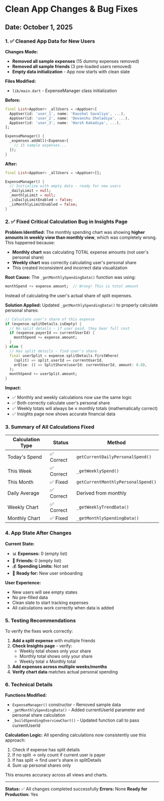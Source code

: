 # Clean App Changes & Bug Fixes

## Date: October 1, 2025

### 1. ✅ Cleaned App Data for New Users

**Changes Made:**
- **Removed all sample expenses** (15 dummy expenses removed)
- **Removed all sample friends** (3 pre-loaded users removed)
- **Empty data initialization** - App now starts with clean slate

**Files Modified:**
- `lib/main.dart` - ExpenseManager class initialization

**Before:**
```dart
final List<AppUser> _allUsers = <AppUser>[
  AppUser(id: 'user_1', name: 'Kaushal Savaliya', ...),
  AppUser(id: 'user_2', name: 'Devanshu Sheladiya', ...),
  AppUser(id: 'user_3', name: 'Harsh Kakadiya', ...),
];

ExpenseManager() {
  _expenses.addAll(<Expense>[
    // 15 sample expenses...
  ]);
}
```

**After:**
```dart
final List<AppUser> _allUsers = <AppUser>[];

ExpenseManager() {
  // Initialize with empty data - ready for new users
  _dailyLimit = null;
  _monthlyLimit = null;
  _isDailyLimitEnabled = false;
  _isMonthlyLimitEnabled = false;
}
```

### 2. ✅ Fixed Critical Calculation Bug in Insights Page

**Problem Identified:**
The monthly spending chart was showing **higher amounts in weekly view than monthly view**, which was completely wrong. This happened because:
- **Monthly chart** was calculating TOTAL expense amounts (not user's personal share)
- **Weekly chart** was correctly calculating user's personal share
- This created inconsistent and incorrect data visualization

**Root Cause:**
The `_getMonthlySpendingData()` function was using:
```dart
monthSpend += expense.amount;  // Wrong! This is total amount
```

Instead of calculating the user's actual share of split expenses.

**Solution Applied:**
Updated `_getMonthlySpendingData()` to properly calculate personal shares:
```dart
// Calculate user's share of this expense
if (expense.splitDetails.isEmpty) {
  // No split details - if user paid, they bear full cost
  if (expense.payerId == currentUserId) {
    monthSpend += expense.amount;
  }
} else {
  // Has split details - find user's share
  final userSplit = expense.splitDetails.firstWhere(
    (split) => split.userId == currentUserId,
    orElse: () => SplitShare(userId: currentUserId, amount: 0.0),
  );
  monthSpend += userSplit.amount;
}
```

**Impact:**
- ✅ Monthly and weekly calculations now use the same logic
- ✅ Both correctly calculate user's personal share
- ✅ Weekly totals will always be ≤ monthly totals (mathematically correct)
- ✅ Insights page now shows accurate financial data

### 3. Summary of All Calculations Fixed

| Calculation Type | Status | Method |
|-----------------|--------|---------|
| Today's Spend | ✅ Correct | `getCurrentDailyPersonalSpend()` |
| This Week | ✅ Correct | `_getWeeklySpend()` |
| This Month | ✅ Fixed | `getCurrentMonthlyPersonalSpend()` |
| Daily Average | ✅ Correct | Derived from monthly |
| Weekly Chart | ✅ Correct | `_getWeeklyTrendData()` |
| Monthly Chart | ✅ Fixed | `_getMonthlySpendingData()` |

### 4. App State After Changes

**Current State:**
- 📊 **Expenses:** 0 (empty list)
- 👥 **Friends:** 0 (empty list)
- 💰 **Spending Limits:** Not set
- 🎯 **Ready for:** New user onboarding

**User Experience:**
- New users will see empty states
- No pre-filled data
- Clean slate to start tracking expenses
- All calculations work correctly when data is added

### 5. Testing Recommendations

To verify the fixes work correctly:

1. **Add a split expense** with multiple friends
2. **Check Insights page** - verify:
   - Weekly total shows only your share
   - Monthly total shows only your share
   - Weekly total ≤ Monthly total
3. **Add expenses across multiple weeks/months**
4. **Verify chart data** matches actual personal spending

### 6. Technical Details

**Functions Modified:**
- `ExpenseManager()` constructor - Removed sample data
- `_getMonthlySpendingData()` - Added currentUserId parameter and personal share calculation
- `_buildSpendingOverviewChart()` - Updated function call to pass currentUserId

**Calculation Logic:**
All spending calculations now consistently use this approach:
1. Check if expense has split details
2. If no split → only count if current user is payer
3. If has split → find user's share in splitDetails
4. Sum up personal shares only

This ensures accuracy across all views and charts.

---

**Status:** ✅ All changes completed successfully
**Errors:** None
**Ready for Production:** Yes

